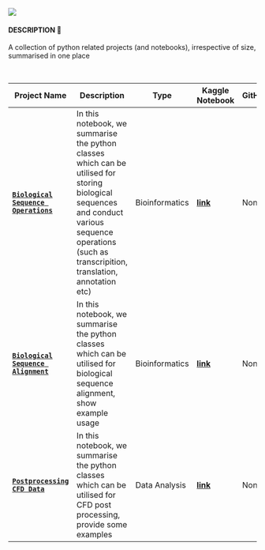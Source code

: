 ![](https://i.imgur.com/7JLI64T.jpg)

#### DESCRIPTION 📒 

A collection of python related projects (and notebooks), irrespective of size, summarised in one place

<br>

|Project Name| Description | Type | Kaggle Notebook | GitHub |
|-|-|-|-|-|
**[<code>Biological Sequence Operations</code>](https://www.kaggle.com/code/shtrausslearning/bio-biological-sequence-operations)** | In this notebook, we summarise the python classes which can be utilised for storing biological sequences and conduct various sequence operations (such as transcripition, translation, annotation etc) | Bioinformatics | **[link](https://www.kaggle.com/code/shtrausslearning/bio-biological-sequence-operations)** | None |
**[<code>Biological Sequence Alignment</code>](https://www.kaggle.com/code/shtrausslearning/bio-biological-sequence-alignment)** | In this notebook, we summarise the python classes which can be utilised for biological sequence alignment, show example usage | Bioinformatics | **[link](https://www.kaggle.com/code/shtrausslearning/bio-biological-sequence-alignment)** | None |
**[<code>Postprocessing CFD Data</code>](https://www.kaggle.com/code/shtrausslearning/postprocessing-cfd-data/notebook)** | In this notebook, we summarise the python classes which can be utilised for CFD post processing, provide some examples | Data Analysis | **[link](https://www.kaggle.com/code/shtrausslearning/postprocessing-cfd-data/notebook)** | None |



